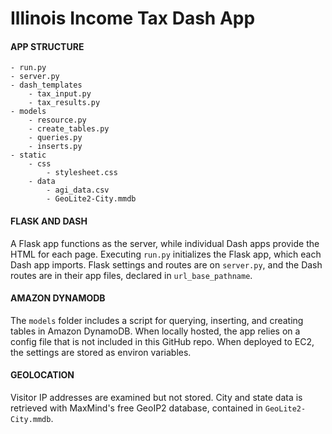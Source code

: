 # Illinois Income Tax Dash App
#### APP STRUCTURE
```
- run.py
- server.py
- dash_templates
    - tax_input.py
    - tax_results.py
- models
    - resource.py
    - create_tables.py
    - queries.py
    - inserts.py
- static
    - css
        - stylesheet.css
    - data
        - agi_data.csv
        - GeoLite2-City.mmdb
```
#### FLASK AND DASH

A Flask app functions as the server, while individual Dash apps provide the HTML for each page. Executing `run.py` initializes the Flask app, which each Dash app imports. Flask settings and routes are on `server.py`, and the Dash routes are in their app files, declared in `url_base_pathname`.

#### AMAZON DYNAMODB
The `models` folder includes a script for querying, inserting, and creating tables in Amazon DynamoDB. When locally hosted, the app relies on a config file that is not included in this GitHub repo. When deployed to EC2, the settings are stored as environ variables.  

#### GEOLOCATION
Visitor IP addresses are examined but not stored. City and state data is retrieved with MaxMind's free GeoIP2 database, contained in `GeoLite2-City.mmdb`.